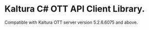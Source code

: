 # Kaltura C# OTT API Client Library.
Compatible with Kaltura OTT server version 5.2.6.6075 and above.
